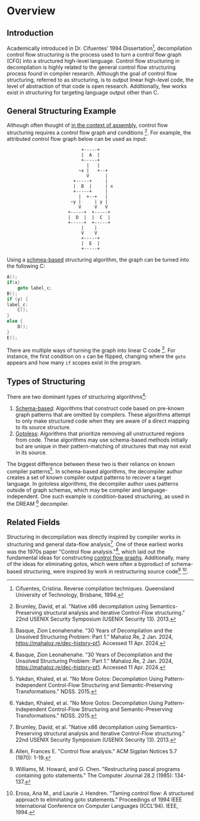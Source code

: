 # Overview
## Introduction

Academically introduced in Dr. Cifuentes' 1994 Dissertation[^1], decompilation control flow structuring is the process used to turn a control flow graph (CFG) into a structured high-level language. 
Control flow structuring in decompilation is highly related to the general control flow structuring process found in compiler research.
Although the goal of control flow structuring, referred to as structuring, is to output linear high-level code, the level of abstraction of that code is open research.
Additionally, few works exist in structuring for targeting language output other than C. 

## General Structuring Example
Although often thought of [in the context of assembly](https://en.wikipedia.org/wiki/Decompiler#Structuring), control flow structuring requires a control flow graph and conditions [^3]. 
For example, the attributed control flow graph below can be used as input:

```
                            +-----+
                            |  A  |
                            +-----+
                              |   |
                           ~x |   +--+
                              V      |
                         +-----+     |
                         |  B  |     | x
                         +-----+     |
                           |  +--+   |
                        ~y |     | y |
                           V     V   V
                       +-----+  +-----+
                       |  D  |  |  C  |
                       +-----+  +-----+
                            |    |
                            V    V
                            +-----+
                            |  E  |
                            +-----+
```

Using a [schmea-based](/docs/fundamentals/cf_structuring/schema-based) structuring algorithm, the graph can be turned into the following C:

```c
A();
if(x)
    goto label_c;
B();
if (y) {
label_c:
    C();
}
else {
    D();
}
E();
```

There are multiple ways of turning the graph into linear C code [^4].
For instance, the first condition on `x` can be flipped, changing where the `goto` appears and how many `if` scopes exist in the program. 

## Types of Structuring
There are two dominant types of structuring algorithms[^4]:

1. [Schema-based](/docs/fundamentals/cf_structuring/schema-based.md): Algorithms that construct code based on pre-known graph patterns that are omitted by compilers. These algorithms attempt to only make structured code when they are aware of a direct mapping to its source structure. 
2. [Gotoless](/docs/fundamentals/cf_structuring/gotoless.md): Algorithms that prioritize removing all unstructured regions from code. These algorithms may use schema-based methods initially but are unique in their pattern-matching of structures that may not exist in its source. 

The biggest difference between these two is their reliance on known compiler patterns[^5]. 
In schema-based algorithms, the decompiler author creates a set of known compiler output patterns to recover a target language. 
In gotoless algorithms, the decompiler author uses patterns outside of graph schemas, which may be compiler and language-independent.
One such example is condition-based structuring, as used in the DREAM [^5] decompiler. 

## Related Fields
Structuring in decompilation was directly inspired by compiler works in structuring and general data-flow analysis[^3]. 
One of these earliest works was the 1970s paper "Control flow analysis."[^2], which laid out the fundamental ideas for constructing [control flow graphs](/docs/fundamentals/cfg_recovery/overview).
Additionally, many of the ideas for eliminating gotos, which were often a byproduct of schema-based structuring, were inspired by work in restructuring source code[^6] [^7].


[^1]: Cifuentes, Cristina. Reverse compilation techniques. Queensland University of Technology, Brisbane, 1994.
[^2]: Allen, Frances E. "Control flow analysis." ACM Sigplan Notices 5.7 (1970): 1-19.
[^3]: Brumley, David, et al. "Native x86 decompilation using Semantics-Preserving structural analysis and iterative Control-Flow structuring." 22nd USENIX Security Symposium (USENIX Security 13). 2013.
[^4]: Basque, Zion Leonahenahe. “30 Years of Decompilation and the Unsolved Structuring Problem: Part 1.” Mahaloz.Re, 2 Jan. 2024, https://mahaloz.re/dec-history-pt1. Accessed 11 Apr. 2024. 
[^5]: Yakdan, Khaled, et al. "No More Gotos: Decompilation Using Pattern-Independent Control-Flow Structuring and Semantic-Preserving Transformations." NDSS. 2015.
[^6]: Williams, M. Howard, and G. Chen. "Restructuring pascal programs containing goto statements." The Computer Journal 28.2 (1985): 134-137.
[^7]: Erosa, Ana M., and Laurie J. Hendren. "Taming control flow: A structured approach to eliminating goto statements." Proceedings of 1994 IEEE International Conference on Computer Languages (ICCL'94). IEEE, 1994. 
